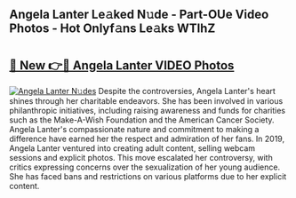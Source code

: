 ## Angela Lanter Le𝚊ked N𝚞de - Part-OUe Video Photos - Hot Onlyf𝚊ns Le𝚊ks WTIhZ

# <h2><a href="http://ab16801.deff.icu/?id=Angela+Lanter">🔗 New 👉🔴 Angela Lanter VIDEO Photos</a></h2>

[![Angela Lanter N𝚞des](https://i.imgur.com/rIISA9y.gif)](http://ab16801.deff.icu/?id=Angela+Lanter)
Despite the controversies, Angela Lanter's heart shines through her charitable endeavors. She has been involved in various philanthropic initiatives, including raising awareness and funds for charities such as the Make-A-Wish Foundation and the American Cancer Society. Angela Lanter's compassionate nature and commitment to making a difference have earned her the respect and admiration of her fans. In 2019, Angela Lanter ventured into creating adult content, selling webcam sessions and explicit photos. This move escalated her controversy, with critics expressing concerns over the sexualization of her young audience. She has faced bans and restrictions on various platforms due to her explicit content.
